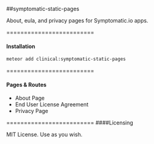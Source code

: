 ##symptomatic-static-pages

About, eula, and privacy pages for Symptomatic.io apps.


=========================
####  Installation  

````sh
meteor add clinical:symptomatic-static-pages
````

=========================
####  Pages & Routes  

- About Page  
- End User License Agreement  
- Privacy Page  


=========================
####Licensing  


MIT License. Use as you wish.
